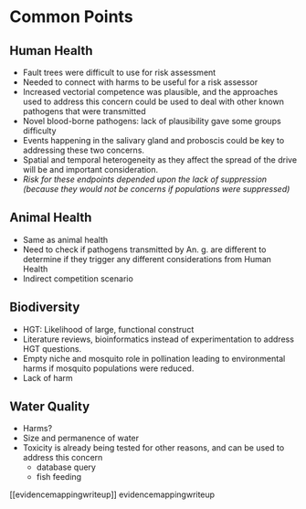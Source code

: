 
# Common Points

## Human Health

* Fault trees were difficult to use for risk assessment
* Needed to connect with harms to be useful for a risk assessor
* Increased vectorial competence was plausible, and the approaches used to address this concern could be used to deal with other known pathogens that were transmitted
* Novel blood-borne pathogens:  lack of plausibility gave some groups difficulty
* Events happening in the salivary gland and proboscis could be key to addressing these two concerns.
* Spatial and temporal heterogeneity as they affect the spread of the drive will be and important consideration.
* *Risk for these endpoints depended upon the lack of suppression (because they would not be concerns if populations were suppressed)*

## Animal Health
* Same as animal health
* Need to check if pathogens transmitted by An. g. are different to determine if they trigger any different considerations from Human Health
* Indirect competition scenario

## Biodiversity
* HGT: Likelihood of large, functional construct
* Literature reviews, bioinformatics instead of experimentation to address HGT questions.
* Empty niche and mosquito role in pollination leading to environmental harms if mosquito populations were reduced.
* Lack of harm

## Water Quality
* Harms?
* Size and permanence of water
*  Toxicity is already being tested for other reasons, and can be used to address this concern
	* database query
	* fish feeding

[[evidencemappingwriteup]] evidencemappingwriteup